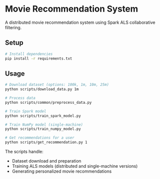 # Movie Recommendation System

A distributed movie recommendation system using Spark ALS collaborative filtering.

## Setup

```bash
# Install dependencies
pip install -r requirements.txt
```

## Usage

```bash
# Download dataset (options: 100k, 1m, 10m, 25m)
python scripts/download_data.py 1m

# Process data
python scripts/common/preprocess_data.py

# Train Spark model
python scripts/train_spark_model.py

# Train NumPy model (single-machine)
python scripts/train_numpy_model.py

# Get recommendations for a user
python scripts/get_recommendation.py 1
```

The scripts handle:

- Dataset download and preparation
- Training ALS models (distributed and single-machine versions)
- Generating personalized movie recommendations
